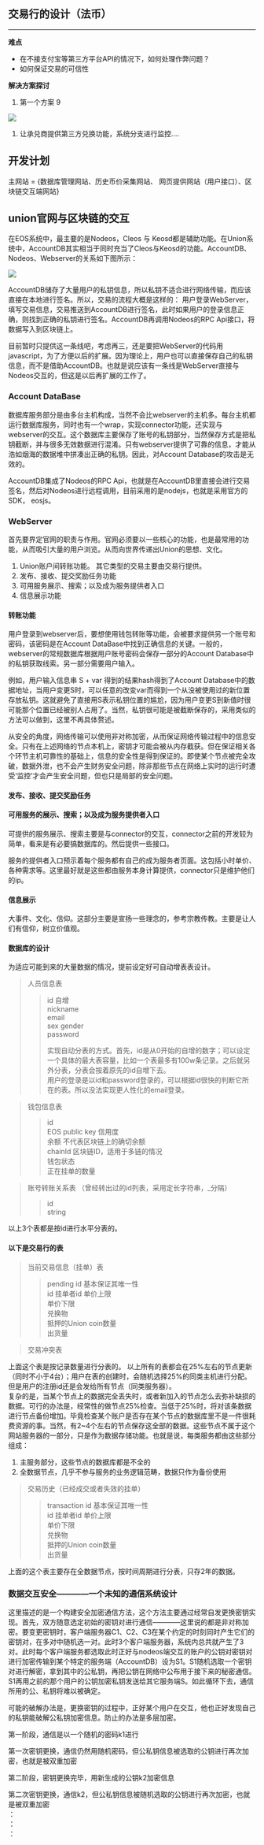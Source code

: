 ## 交易行的设计（法币）
----
**难点**
* 在不接支付宝等第三方平台API的情况下，如何处理作弊问题？
* 如何保证交易的可信性

**解决方案探讨**
1. 第一个方案
   9
<img src="./public/s/img/pay.png" />

1. 让承兑商提供第三方兑换功能，系统分支进行监控….

## 开发计划

主网站 = {数据库管理网站、历史币价采集网站、 网页提供网站（用户接口）、区块链交互端网站}

## union官网与区块链的交互

在EOS系统中，最主要的是Nodeos，Cleos 与 Keosd都是辅助功能。在Union系统中，AccountDB其实相当于同时充当了Cleos与Keosd的功能。AccountDB、Nodeos、Webserver的关系如下图所示： 

<img src="./public/s/img/union-web-nodeos.png" />

AccountDB储存了大量用户的私钥信息，所以私钥不适合进行网络传输，而应该直接在本地进行签名。所以，交易的流程大概是这样的： 用户登录WebServer，填写交易信息，交易推送到AccountDB进行签名，此时如果用户的登录信息正确，则找到正确的私钥进行签名。AccountDB再调用Nodeos的RPC Api接口，将数据写入到区块链上。

目前暂时只提供这一条线吧，考虑再三，还是要把WebServer的代码用javascript，为了方便以后的扩展。因为理论上，用户也可以直接保存自己的私钥信息，而不是借助AccountDB。也就是说应该有一条线是WebServer直接与Nodeos交互的，但这是以后再扩展的工作了。

### Account DataBase 

数据库服务部分是由多台主机构成，当然不会比webserver的主机多。每台主机都运行数据库服务，同时也有一个wrap，实现connector功能，还实现与webserver的交互。这个数据库主要保存了账号的私钥部分，当然保存方式是把私钥截断，并与很多无效数据进行混淆。只有webserver提供了可靠的信息，才能从浩如烟海的数据堆中拼凑出正确的私钥。因此，对Account Database的攻击是无效的。

AccountDB集成了Nodeos的RPC Api，也就是在AccountDB里直接会进行交易签名，然后对Nodeos进行远程调用，目前采用的是nodejs，也就是采用官方的SDK， eosjs。

### WebServer
首先要界定官网的职责与作用。官网必须要以一些核心的功能，也是最常用的功能，从而吸引大量的用户浏览。从而向世界传递出Union的思想、文化。
1. Union账户间转账功能。  其它类型的交易主要由交易行提供。  
2. 发布、接收、提交奖励任务功能
3. 可用服务展示、搜索；以及成为服务提供者入口
4. 信息展示功能

#### 转账功能
用户登录到webserver后，要想使用钱包转账等功能，会被要求提供另一个账号和密码，该密码是在Account DataBase中找到正确信息的关键。一般的，webserver的常规数据库根据用户账号密码会保存一部分的Account Database中的私钥获取线索。另一部分需要用户输入。

例如，用户输入信息串 S + var  得到的结果hash得到了Account Database中的数据地址，当用户变更S时，可以任意的改变var而得到一个从没被使用过的新位置存放私钥。这就避免了直接用S表示私钥位置的尴尬，因为用户变更S到新值时很可能那个位置已经被别人占用了。当然，私钥很可能是被截断保存的，采用类似的方法可以做到，这里不再具体赘述。

从安全的角度，网络传输可以使用非对称加密，从而保证网络传输过程中的信息安全。只有在上述网络的节点本机上，密钥才可能会被从内存截获。但在保证相关各个环节主机可靠性的基础上，信息的安全性是得到保证的。即使某个节点被完全攻破，数据外泄，也不会产生财务安全问题，除非那些节点在网络上实时的运行时遭受‘监控’才会产生安全问题，但也只是局部的安全问题。

#### 发布、接收、提交奖励任务


#### 可用服务的展示、搜索；以及成为服务提供者入口
可提供的服务展示、搜索主要是与connector的交互，connector之前的开发较为简单，看来是有必要搞数据库的。然后提供一些接口。  

服务的提供者入口预示着每个服务都有自己的成为服务者页面。这包括小时单价、各种需求等。这里最好就是这些都由服务本身计算提供，connector只是维护他们的ip。

#### 信息展示
大事件、文化、信仰。这部分主要是宣扬一些理念的，参考宗教传教。主要是让人们有信仰，树立价值观。

#### 数据库的设计
为适应可能到来的大量数据的情况，提前设定好可自动增表表设计。
>人员信息表
>>id 自增  
>>nickname  
>>email  
>>sex gender  
>>password  
>>  
>>实现自动分表的方式。首先，id是从0开始的自增的数字；可以设定一个具体的最大表容量，比如一个表最多有100w条记录。之后就另外分表，分表会按着原先的id自增下去。  
>>用户的登录是以id和password登录的，可以根据id很快的判断它所在的表。所以没法实现更人性化的email登录。

>钱包信息表
>>id  
>>EOS public key 
>>信用度  
>>余额  不代表区块链上的确切余额  
>>chainId  区块链ID，适用于多链的情况  
>>钱包状态  
>>正在挂单的数量

>账号转账关系表  （曾经转出过的id列表，采用定长字符串，_分隔）
>>id  
>>string

以上3个表都是按id进行水平分表的。


#### 以下是交易行的表
>当前交易信息（挂单）表
>>pending id 基本保证其唯一性  
>>id 挂单者id
>>单价上限  
>>单价下限  
>>兑换物  
>>抵押的Union coin数量  
>>出货量  

>交易冲突表
>>

上面这个表是按记录数量进行分表的。 以上所有的表都会在25%左右的节点更新（同时不小于4台）；用户在表的创建时，会随机选择25%的同类主机进行分配。但是用户的注册id还是会发给所有节点（同类服务器）。  
复杂的是，当某个节点上的数据完全丢失时，或者新加入的节点怎么去弥补缺损的数据。可行的办法是，经常性的做节点25%检查。当低于25%时，将对该条数据进行节点备份增加。毕竟检查某个账户是否存在某个节点的数据库里不是一件很耗费资源的事。当然，有2~4个左右的节点保存这全部的数据。这些节点不属于这个网站服务器的一部分，只是作为数据存储功能。也就是说，每类服务都由这些部分组成：
 1. 主服务部分，这些节点的数据库都是不全的
 2. 全数据节点，几乎不参与服务的业务逻辑范畴，数据只作为备份使用


>交易历史（已经成交或者失效的挂单）
>>transaction id 基本保证其唯一性  
>>id 挂单者id
>>单价上限  
>>单价下限  
>>兑换物  
>>抵押的Union coin数量  
>>出货量

上面的这个表主要存在全数据节点，按时间周期进行分表，只存2年的数据。



### 数据交互安全————一个未知的通信系统设计
这里描述的是一个构建安全加密通信方法，这个方法主要通过经常自发更换密钥实现。首先，双方随意选定初始的密钥对进行通信————这里说的都是非对称加密。要变更密钥时，客户端服务器C1、C2、C3在某个约定的时刻同时产生它们的密钥对，在多对中随机选一对。此时3个客户端服务器，系统内总共就产生了3对。此时每个客户端服务都选取此时正好与nodeos端交互的账户的公钥对密钥对进行加密传输到某个特定的服务端（AccountDB）设为S1。S1随机选取一个密钥对进行解密，拿到其中的公私钥，再把公钥在网络中公布用于接下来的秘密通信。S1再用之前的那个用户的公钥加密私钥发送给其它服务端S。如此循环下去，通信所用的公、私钥将难以被确定。

可能的破解办法是，更换密钥的过程中，正好某个用户在交互，他也正好发现自己的私钥能破解公私钥加密信息。防止的办法是多层加密。

第一阶段，通信是以一个随机的密码k1进行

第一次密钥更换，通信仍然用随机密码，但公私钥信息被选取的公钥进行再次加密，也就是被双重加密

第二阶段，密钥更换完毕，用新生成的公钥k2加密信息   

第二次密钥更换，通信k2，但公私钥信息被随机选取的公钥进行再次加密，也就是被双重加密  
：  
：  
：  
